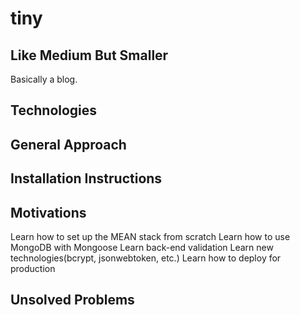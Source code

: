 # tiny

## Like Medium But Smaller
Basically a blog.

## Technologies 

## General Approach

## Installation Instructions

## Motivations
Learn how to set up the MEAN stack from scratch
Learn how to use MongoDB with Mongoose 
Learn back-end validation
Learn new technologies(bcrypt, jsonwebtoken, etc.)
Learn how to deploy for production

## Unsolved Problems